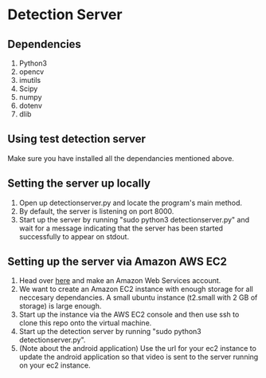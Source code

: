 # Detection Server

## Dependencies
1) Python3
2) opencv
3) imutils
4) Scipy
5) numpy
6) dotenv
7) dlib

## Using test detection server
Make sure you have installed all the dependancies mentioned above. 

## Setting the server up locally
1) Open up detectionserver.py and locate the program's main method.
2) By default, the server is listening on port 8000.
3) Start up the server by running "sudo python3 detectionserver.py" and wait for a message
indicating that the server has been started successfully to appear on stdout.

## Setting up the server via Amazon AWS EC2
1) Head over [here](https://signin.aws.amazon.com/signin?redirect_uri=https%3A%2F%2Fportal.aws.amazon.com%2Fbilling%2Fsignup%2Fresume&client_id=signup) and make an Amazon Web Services account.
2) We want to create an Amazon EC2 instance with enough storage for all neccesary dependancies.  A small ubuntu instance (t2.small with 2 GB of storage) is large enough.
3) Start up the instance via the AWS EC2 console and then use ssh to clone this repo onto the virtual machine.
4) Start up the detection server by running "sudo python3 detectionserver.py".
5) (Note about the android application) Use the url for your ec2 instance to update the android application so that video is sent to the server running on your ec2 instance.
